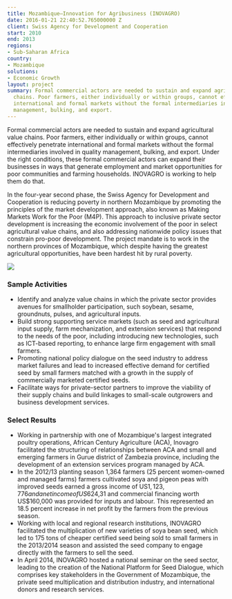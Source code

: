 ```yaml
---
title: Mozambique—Innovation for Agribusiness (INOVAGRO)
date: 2016-01-21 22:40:52.765000000 Z
client: Swiss Agency for Development and Cooperation
start: 2010
end: 2013
regions:
- Sub-Saharan Africa
country:
- Mozambique
solutions:
- Economic Growth
layout: project
summary: Formal commercial actors are needed to sustain and expand agricultural value
  chains. Poor farmers, either individually or within groups, cannot effectively penetrate
  international and formal markets without the formal intermediaries involved in quality
  management, bulking, and export.
---
```


Formal commercial actors are needed to sustain and expand agricultural value chains. Poor farmers, either individually or within groups, cannot effectively penetrate international and formal markets without the formal intermediaries involved in quality management, bulking, and export. Under the right conditions, these formal commercial actors can expand their businesses in ways that generate employment and market opportunities for poor communities and farming households. INOVAGRO is working to help them do that.

In the four-year second phase, the Swiss Agency for Development and Cooperation is reducing poverty in northern Mozambique by promoting the principles of the market development approach, also known as Making Markets Work for the Poor (M4P). This approach to inclusive private sector development is increasing the economic involvement of the poor in select agricultural value chains, and also addressing nationwide policy issues that constrain pro-poor development. The project mandate is to work in the northern provinces of Mozambique, which despite having the greatest agricultural opportunities, have been hardest hit by rural poverty.

![][1]

###  Sample Activities

* Identify and analyze value chains in which the private sector provides avenues for smallholder participation, such soybean, sesame, groundnuts, pulses, and agricultural inputs.
* Build strong supporting service markets (such as seed and agricultural input supply, farm mechanization, and extension services) that respond to the needs of the poor, including introducing new technologies, such as ICT-based reporting, to enhance large firm engagement with small farmers.
* Promoting national policy dialogue on the seed industry to address market failures and lead to increased effective demand for certified seed by small farmers matched with a growth in the supply of commercially marketed certified seeds.
* Facilitate ways for private-sector partners to improve the viability of their supply chains and build linkages to small-scale outgrowers and business development services.

###  Select Results

* Working in partnership with one of Mozambique's largest integrated poultry operations, African Century Agriculture (ACA), Inovagro facilitated the structuring of relationships between ACA and small and emerging farmers in Gurue district of Zambezia province, including the development of an extension services program managed by ACA.
* In the 2012/13 planting season 1,364 farmers (25 percent women-owned and managed farms) farmers cultivated soya and pigeon peas with improved seeds earned a gross income of US$1,123,776 and a net income of US$624,31 and commercial financing worth US$160,000 was provided for inputs and labour. This represented an 18.5 percent increase in net profit by the farmers from the previous season.
* Working with local and regional research institutions, INOVAGRO facilitated the multiplication of new varieties of soya bean seed, which led to 175 tons of cheaper certified seed being sold to small farmers in the 2013/2014 season and assisted the seed company to engage directly with the farmers to sell the seed.
* In April 2014, INOVAGRO hosted a national seminar on the seed sector, leading to the creation of the National Platform for Seed Dialogue, which comprises key stakeholders in the Government of Mozambique, the private seed multiplication and distribution industry, and international donors and research services.

[1]: /assets/images/projects/INOVAGRO.jpg

